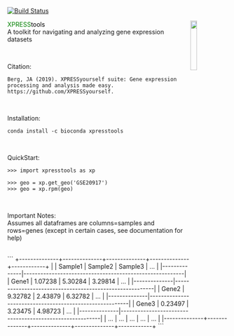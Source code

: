 [![Build Status](https://travis-ci.org/dwyl/learn-travis.svg?branch=master)](https://travis-ci.org/dwyl/learn-travis)

<p><img src="https://github.com/RiboPipe/ribopipe/blob/master/docs/content/xpressyourself.png" class="center" width="17%" height="17%" align="right">

<span style="color:green">XPRESS</span><span style="color:black">tools</span>   
A toolkit for navigating and analyzing gene expression datasets

<br />

Citation:    
```
Berg, JA (2019). XPRESSyourself suite: Gene expression processing and analysis made easy. https://github.com/XPRESSyourself.
```

<br />

Installation:   
```
conda install -c bioconda xpresstools
```

<br />

QuickStart:   
```
>>> import xpresstools as xp   

>>> geo = xp.get_geo('GSE20917')
>>> geo = xp.rpm(geo)
```

<br />

Important Notes:    
Assumes all dataframes are columns=samples and rows=genes (except in certain cases, see documentation for help)    

<br />
```
+--------------+--------------+--------------+--------------+------------+   
|              |    Sample1   |   Sample2    |    Sample3   |    ...     |   
|--------------|---------------------------------------------------------|   
|    Gene1     |    1.07238   |   5.30284    |    3.29814   |    ...     |   
|--------------|---------------------------------------------------------|   
|    Gene2     |    9.32782   |   2.43879    |    6.32782   |    ...     |   
|--------------|---------------------------------------------------------|   
|    Gene3     |    0.23497   |   3.23475    |    4.98723   |    ...     |   
|--------------|---------------------------------------------------------|   
|     ...      |      ...     |     ...      |      ...     |    ...     |   
|--------------+--------------+--------------+--------------+------------+   
```

<br />
